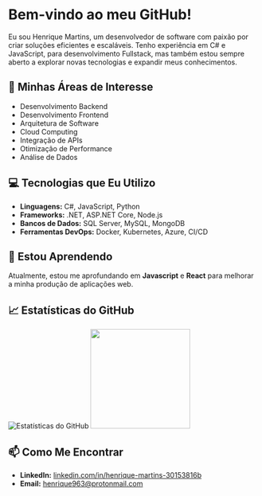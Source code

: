 #  Bem-vindo ao meu GitHub!

Eu sou Henrique Martins, um desenvolvedor de software com paixão por criar soluções eficientes e escaláveis. Tenho experiência em C# e JavaScript, para desenvolvimento Fullstack, mas também estou sempre aberto a explorar novas tecnologias e expandir meus conhecimentos.

## 🚀 Minhas Áreas de Interesse

- Desenvolvimento Backend
- Desenvolvimento Frontend
- Arquitetura de Software
- Cloud Computing
- Integração de APIs
- Otimização de Performance
- Análise de Dados

## 💻 Tecnologias que Eu Utilizo

- **Linguagens:** C#, JavaScript, Python
- **Frameworks:** .NET, ASP.NET Core, Node.js
- **Bancos de Dados:** SQL Server, MySQL, MongoDB
- **Ferramentas DevOps:** Docker, Kubernetes, Azure, CI/CD

## 🌱 Estou Aprendendo

Atualmente, estou me aprofundando em **Javascript** e **React** para melhorar a minha produção de aplicações web.

## 📈 Estatísticas do GitHub

![Estatísticas do GitHub](https://github-readme-stats.vercel.app/api?username=henriquerocha963&show_icons=true&theme=radical)
<img height="200em" src="https://github-readme-stats.vercel.app/api/top-langs/?username=henriquerocha963&layout=compact&langs_count=6&theme=tokyonight"/>

## 📫 Como Me Encontrar

- **LinkedIn:** [linkedin.com/in/henrique-martins-30153816b](https://www.linkedin.com/in/henrique-martins-30153816b/)
- **Email:** henrique963@protonmail.com
